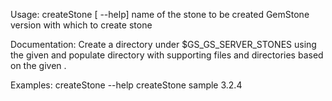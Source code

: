 Usage: createStone [ --help] <stone-name> <gs-version>
  <stone-name>  name of the stone to be created
  <gs-version>  GemStone version with which to create stone
	
Documentation:
Create a directory under $GS_GS_SERVER_STONES using the given
<stone-name> and populate directory with supporting files and directories
based on the given <gs-version> .

Examples:
    createStone --help
    createStone sample 3.2.4
